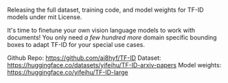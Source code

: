 Releasing the full dataset, training code, and model weights for TF-ID models under mit License.

It's time to finetune your own vision language models to work with documents! You only need *a few hundred more* domain specific bounding boxes to adapt TF-ID for your special use cases. 

Github Repo: https://github.com/ai8hyf/TF-ID
Dataset: https://huggingface.co/datasets/yifeihu/TF-ID-arxiv-papers
Model weights: https://huggingface.co/yifeihu/TF-ID-large

